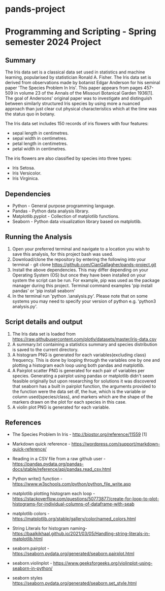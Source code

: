 # pands-project
<h1>Programming and Scripting - Spring semester 2024 Project</h1>

<h2>Summary</h2>

The Iris data set is a classical data set used in statistics and machine learning, popularised by statistician Ronald A. Fisher. The Iris data set is derived from observations made by botanist Edgar Anderson for his seminal paper 'The Species Problem In Iris'. This paper appears from pages 457-509 in volume 23 of the Annals of the Missouri Botanical Garden 1936[1]. The goal of Andersons' original paper was to investigate and distinguish between similarly structured Iris species by using more a nuanced approach than just clear cut physical characteristics which at the time was the status quo in botany.

The Iris data set includes 150 records of iris flowers with four features: 

- sepal length in centimetres.
- sepal width in centimetres.
- petal length in centimetres.
- petal width in centimetres.

The iris flowers are also classified by species into three types: 

- Iris Setosa.
- Iris Versicolor.
- Iris Virginica.

<h2>Dependencies</h2>

* Python - General purpose programming language.
* Pandas - Python data analysis library.
* Matplotlib.pyplot - Collection of matplotlib functions.
* Seaborn - Python data visualization library based on matplotlib.

<h2>Running the Analysis</h2>

1. Open your preferred terminal and navigate to a location you wish to save this analysis, for this project bash was used.
2. Download/clone the repository by entering the following into your terminal - git clone https://github.com/CianGallagher/pands-project.git
3. Install the above dependencies. This may differ depending on your Operating System (OS) but once they have been installed on your system the script can be run. For example, pip was used as the package manager during this project. Terminal command examples 'pip install pandas' or 'pip install seaborn'
4. In the terminal run 'python .\analysis.py'. Please note that on some systems you may need to specify your version of python e.g. 'python3 analysis.py'.

<h2>Script details and output</h2>

1. The Iris data set is loaded from https://raw.githubusercontent.com/plotly/datasets/master/iris-data.csv
2. A summary.txt containing a statistics summary and species distribution is saved to the current directory.
3. A histogram PNG is generated for each variables(excluding class) frequency. This is done by looping through the variables one by one and plotting a histogram each loop using both pandas and matplotlib.
4. A Pairplot scatter PNG is generated for each pair of variables per species. Generating a pairplot using pandas or matplotlib didn't seem feasible originally but upon researching for solutions it was discovered that seaborn has a built in pairplot function, the arguments provided to the function were the data set df, the hue, which is the variable or column used(species/class), and markers which are the shape of the markers drawn on the plot for each species in this case.
5. A violin plot PNG is generated for each variable.


<h2>References</h2>

- The Species Problem In Iris - http://biostor.org/reference/11559 [1]

- Markdown quick reference - https://wordpress.com/support/markdown-quick-reference/ 

- Reading in a CSV file from a raw github user - https://pandas.pydata.org/pandas-docs/stable/reference/api/pandas.read_csv.html 

- Python write() function - https://www.w3schools.com/python/python_file_write.asp

- matplotlib plotting histogram each loop - https://stackoverflow.com/questions/50773877/create-for-loop-to-plot-histograms-for-individual-columns-of-dataframe-with-seab 

- matplotlib colors - https://matplotlib.org/stable/gallery/color/named_colors.html

- String Literals for histogram naming- https://baalkikhaal.github.io/2021/03/05/Handling-string-literals-in-matplotlib.html

- seaborn.pairplot - https://seaborn.pydata.org/generated/seaborn.pairplot.html

- seaborn.violinplot - https://www.geeksforgeeks.org/violinplot-using-seaborn-in-python/

- seaborn styles https://seaborn.pydata.org/generated/seaborn.set_style.html